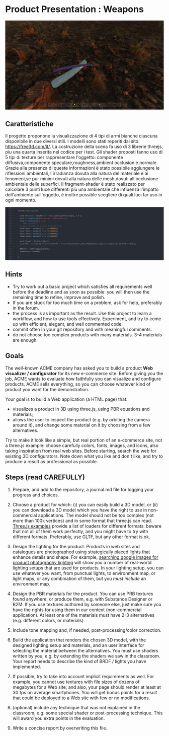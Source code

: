 # Product Presentation : Weapons

![](Images/Relation1.png)

## Caratteristiche

Il progetto proponone la visualizzazione di 4 tipi di armi bianche ciascuna disponibile in due diversi stili. I modelli sono stati reperiti dal sito: https://free3d.com/it/. La costruzione della scena fa uso di 3 librerie threejs, piu una quarta inserita nel codice per i test. Gli shader proposti fanno uso di 5 tipi di texture per rappresentare l'oggetto: componente diffusiva,componente speculare,roughness,ambient occlusion e normale. Grazie alla presenza di queste informazioni è stato possibile aggiungere le riflessioni ambientali, l'irradianza dovuta alla natura del materiale e ai fenomeni,se pur minimi dovuti alla natura delle mesh,dovuti all'occlusione ambientale delle superfici.
Il fragment-shader è stato realizzato per calcolare 3 punti luce differenti più una ambientale che influenza l'impatto dell'ambiente sull'oggetto, è inoltre possible scegliere di quali luci far uso in ogni momento.


![Frammento di codice che calcola la BRDF totale delle 3 luci](Images/Relation2.png)

## Hints

- Try to work out a basic project which satisfies all requirements well before the deadline and as soon as possible: you will then use the remaining time to refine, improve and polish.
- If you are stuck for too much time on a problem, ask for help, preferably in the forum.
- the process is as important as the result. Use this project to learn a workflow, and how to use tools effectively. Experiment, and try to come up with efficient, elegant, and well commented code.
- commit often in your git repository and with meaningful comments.
- do not choose too complex products with many materials. 3-4 materials are enough.


## Goals

The well-known ACME company has asked you to build a product **Web visualizer / configurator** for its new e-commerce site. Before giving you the job, ACME wants to evaluate how faithfully you can visualize and configure products.  ACME sells everything, so you can choose whatever kind of product you want for the demonstration.

Your goal is to build a Web application (a HTML page) that:

- visualizes a product in 3D using three.js, using PBR equations and materials;
- allows the user to inspect the product (e.g. by orbiting the camera around it), and change some material on it by choosing from a few alternatives.

Try to make it look like a simple, but real portion of an e-commerce site, not a three.js example: choose carefully colors, fonts, images, and icons, also taking inspiration from real web sites. Before starting, search the web for existing 3D configurators. Note down what you like and don't like, and try to produce a result as professional as possible.

## Steps (read CAREFULLY)

1. Prepare, and add to the repository, a journal.md file for logging your progress and choices.

2. Choose a product for which: (i) you can easily build a 3D model, or (ii) you can download a 3D model which you have the right to use in non-commercial applications. The model should not be too complex (not more than 100k vertices) and in some format that three.js can read. [Three.js examples](https://threejs.org/examples/) provide a list of loaders for different formats: beware that not all of them work perfectly, and you might have to try with different formats. Preferably, use GLTF, but any other format is ok.

3. Design the lighting for the product. Products in web sites and catalogues are photographed using strategically placed lights that enhance details and shape. For example, [searching google images for product photography lighting](http://www.google.com/images?q=product+photography+lighting) will show you a number of real-world lighting setups that are used for products. In your lighting setup, you can use whatever you want, from punctual lights, to environment map, or light maps, or any combination of them, but you *must include* an environment map.

4. Design the PBR materials for the product. You can use PRB textures found anywhere, or produce them, e.g. with Substance Designer or B2M. If you use textures authored by someone else, just make sure you have the rights for using them in our context (non-commercial application). At least one of the materials must have 2-3 alternatives (e.g. different colors, or materials).

5. Include tone mapping and, if needed, post-processing/color correction.

6. Build the application that renders the chosen 3D model, with the designed lighting setup and materials, and an user interface for selecting the material between the alternatives. You must use shaders written by you, e.g. by extending the shaders we saw in the classroom. Your report needs to describe the kind of BRDF / lights you have implemented.

7. If possible, try to take into account implicit requirements as well. For example, you cannot use textures with file sizes of dozens of megabytes for a Web site; and also, your page should render at least at 30 fps on average smartphones. You will get bonus points for a result that could be deployed to a Web site with few or no modifications.

8. (optional) include any technique that was not explained in the classroom, e.g. some special shader or post-processing technique. This will award you extra points in the evaluation.

9. Write a concise report by overwriting this file.
